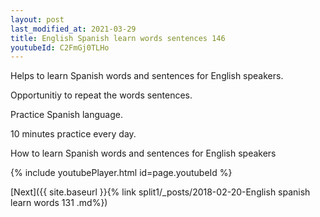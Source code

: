 ```yaml
---
layout: post
last_modified_at: 2021-03-29
title: English Spanish learn words sentences 146 
youtubeId: C2FmGj0TLHo
---
```

 
 
Helps to learn Spanish words and sentences for English speakers.

Opportunitiy to repeat the words sentences. 

Practice Spanish language. 
 
10 minutes practice every day. 
 
How to learn Spanish words and sentences for English speakers 
 
{% include youtubePlayer.html id=page.youtubeId %}
 
 
[Next]({{ site.baseurl }}{% link  split1/_posts/2018-02-20-English spanish learn words 131 .md%})
 
